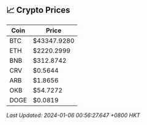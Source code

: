 ## 📈 Crypto Prices

| Coin | Price |
| ---- | ----- |
| BTC | $43347.9280 |
| ETH | $2220.2999 |
| BNB | $312.8742 |
| CRV | $0.5644 |
| ARB | $1.8656 |
| OKB | $54.7272 |
| DOGE | $0.0819 |

_Last Updated: 2024-01-06 00:56:27.647 +0800 HKT_